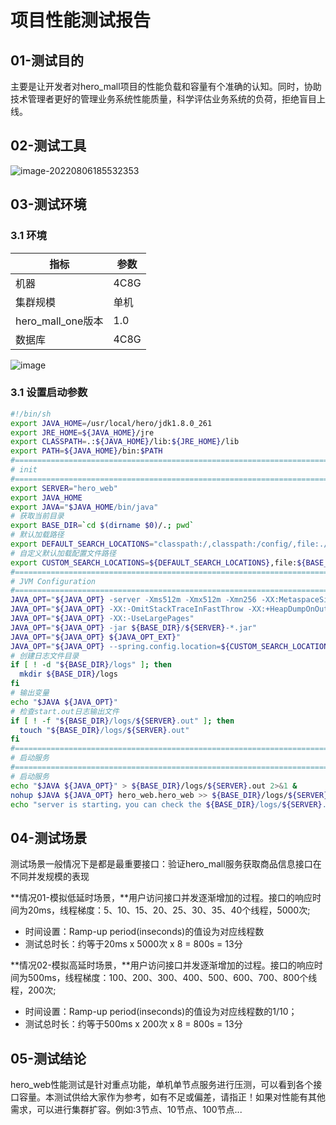 

# 项目性能测试报告

## 01-测试目的

主要是让开发者对hero_mall项目的性能负载和容量有个准确的认知。同时，协助技术管理者更好的管理业务系统性能质量，科学评估业务系统的负荷，拒绝盲目上线。

## 02-测试工具

![image-20220806185532353](项目性能测试报告/image-20220806185532353.png)

## 03-测试环境

### 3.1 环境

| 指标              | 参数 |
| ----------------- | ---- |
| 机器              | 4C8G |
| 集群规模          | 单机 |
| hero_mall_one版本 | 1.0  |
| 数据库            | 4C8G |

![image](https://user-images.githubusercontent.com/28390845/210051050-8c4749fb-e7b8-4f77-a6e9-8b4ed9929819.png)


### 3.1 设置启动参数

```bash
#!/bin/sh
export JAVA_HOME=/usr/local/hero/jdk1.8.0_261
export JRE_HOME=${JAVA_HOME}/jre
export CLASSPATH=.:${JAVA_HOME}/lib:${JRE_HOME}/lib
export PATH=${JAVA_HOME}/bin:$PATH
#===========================================================================================
# init
#===========================================================================================
export SERVER="hero_web"
export JAVA_HOME
export JAVA="$JAVA_HOME/bin/java"
# 获取当前目录
export BASE_DIR=`cd $(dirname $0)/.; pwd`
# 默认加载路径
export DEFAULT_SEARCH_LOCATIONS="classpath:/,classpath:/config/,file:./,file:./config/"
# 自定义默认加载配置文件路径
export CUSTOM_SEARCH_LOCATIONS=${DEFAULT_SEARCH_LOCATIONS},file:${BASE_DIR}/conf/
#===========================================================================================
# JVM Configuration
#===========================================================================================
JAVA_OPT="${JAVA_OPT} -server -Xms512m -Xmx512m -Xmn256 -XX:MetaspaceSize=128m -XX:MaxMetaspaceSize=320m"
JAVA_OPT="${JAVA_OPT} -XX:-OmitStackTraceInFastThrow -XX:+HeapDumpOnOutOfMemoryError -XX:HeapDumpPath=${BASE_DIR}/logs/java_heapdump.hprof"
JAVA_OPT="${JAVA_OPT} -XX:-UseLargePages"
JAVA_OPT="${JAVA_OPT} -jar ${BASE_DIR}/${SERVER}-*.jar"
JAVA_OPT="${JAVA_OPT} ${JAVA_OPT_EXT}"
JAVA_OPT="${JAVA_OPT} --spring.config.location=${CUSTOM_SEARCH_LOCATIONS}"
# 创建日志文件目录
if [ ! -d "${BASE_DIR}/logs" ]; then
  mkdir ${BASE_DIR}/logs
fi
# 输出变量
echo "$JAVA ${JAVA_OPT}"
# 检查start.out日志输出文件
if [ ! -f "${BASE_DIR}/logs/${SERVER}.out" ]; then
  touch "${BASE_DIR}/logs/${SERVER}.out"
fi
#===========================================================================================
# 启动服务
#===========================================================================================
# 启动服务
echo "$JAVA ${JAVA_OPT}" > ${BASE_DIR}/logs/${SERVER}.out 2>&1 &
nohup $JAVA ${JAVA_OPT} hero_web.hero_web >> ${BASE_DIR}/logs/${SERVER}.out 2>&1 &
echo "server is starting，you can check the ${BASE_DIR}/logs/${SERVER}.out"
```



## 04-测试场景

测试场景一般情况下是都是最重要接口：验证hero_mall服务获取商品信息接口在不同并发规模的表现

**情况01-模拟低延时场景，**用户访问接口并发逐渐增加的过程。接口的响应时间为20ms，线程梯度：5、10、15、20、25、30、35、40个线程，5000次;

- 时间设置：Ramp-up period(inseconds)的值设为对应线程数
- 测试总时长：约等于20ms x 5000次 x 8 = 800s = 13分

**情况02-模拟高延时场景，**用户访问接口并发逐渐增加的过程。接口的响应时间为500ms，线程梯度：100、200、300、400、500、600、700、800个线程，200次; 

- 时间设置：Ramp-up period(inseconds)的值设为对应线程数的1/10；
- 测试总时长：约等于500ms x 200次 x 8 = 800s = 13分



## 05-测试结论

hero_web性能测试是针对重点功能，单机单节点服务进行压测，可以看到各个接口容量。本测试供给大家作为参考，如有不足或偏差，请指正！如果对性能有其他需求，可以进行集群扩容。例如:3节点、10节点、100节点...
